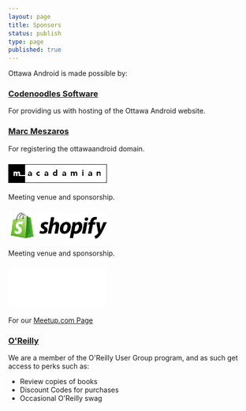 ```yaml
---
layout: page
title: Sponsors
status: publish
type: page
published: true
---
```

Ottawa Android is made possible by:
<h3><a href="http://www.codenoodles.ca">Codenoodles Software</a></h3>
For providing us with hosting of the Ottawa Android website.
<h3><a href="http://marcmeszaros.ca/">Marc Meszaros</a></h3>
For registering the ottawaandroid domain.
<h3><a href="http://www.macadamian.com/"><img src="../img/Macadamian.png" border="0" alt="Macadamian"/></a></h3>
Meeting venue and sponsorship.
<h3><a href="http://shopify.com/"><img src="../img/Shopify.png" border="0" alt="Shopify"/></a></h3>
Meeting venue and sponsorship.
<h3><a href="http://graphitesoftware.com/"><img src="../img/GraphiteSoftware.png" border="0" alt="Graphite Software"/></a></h3>
For our <a href="http://www.meetup.com/Ottawa-Android/">Meetup.com Page</a>
<h3><a href="http://oreilly.com">O'Reilly</a></h3>
We are a member of the O'Reilly User Group program, and as such get access to perks such as:
<ul>
    <li>Review copies of books</li>
    <li>Discount Codes for purchases</li>
    <li>Occasional O'Reilly swag</li>
</ul>

